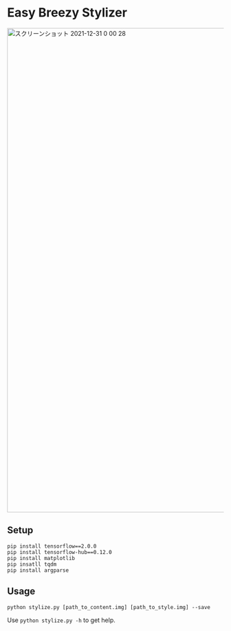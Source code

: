 # Easy Breezy Stylizer

<img width="1126" alt="スクリーンショット 2021-12-31 0 00 28" src="https://user-images.githubusercontent.com/53422031/147763019-df2459ae-ae72-478a-8c77-5cd89377ce1d.png">

## Setup

```
pip install tensorflow==2.0.0
pip install tensorflow-hub==0.12.0
pip install matplotlib
pip insatll tqdm
pip install argparse
```

## Usage

```
python stylize.py [path_to_content.img] [path_to_style.img] --save
```

Use `python stylize.py -h` to get help.
